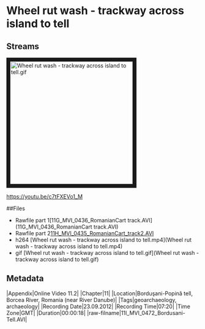 # Wheel rut wash - trackway across island to tell

## Streams

<a href="http://www.youtube.com/watch?feature=player_embedded&v=c7tFXEVo1_M
" target="_blank"><img src="Wheel rut wash - trackway across island to tell.gif" 
alt="Wheel rut wash - trackway across island to tell.gif" width="320" border="10" /></a>

https://youtu.be/c7tFXEVo1_M

##Files

* Rawfile part 1[11G_MVI_0436_RomanianCart track.AVI](11G_MVI_0436_RomanianCart track.AVI)
* Rawfile part 2[11H_MVI_0435_RomanianCart_track2.AVI](11H_MVI_0435_RomanianCart_track2.AVI)
* h264 [Wheel rut wash - trackway across island to tell.mp4](Wheel rut wash - trackway across island to tell.mp4)
* gif [Wheel rut wash - trackway across island to tell.gif](Wheel rut wash - trackway across island to tell.gif)


## Metadata

|Appendix|Online Video 11.2|
|Chapter|11|
|Location|Borduşani-Popină tell, Borcea River, Romania (near River Danube)|
|Tags|geoarchaeology, archaeology|
|Recording Date|23.09.2012|
|Recording Time|07:20|
|Time Zone|GMT|
|Duration|00:00:18|
|raw-filname|11I_MVI_0472_Bordusani-Tell.AVI|